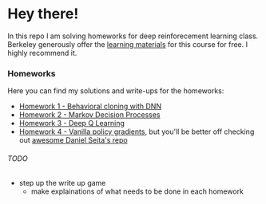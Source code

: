 # Hey there!

In this repo I am solving homeworks for deep reinforecement learning class.
Berkeley generously offer the 
[learning materials](http://rll.berkeley.edu/deeprlcourse/)
for this course for free.
I highly recommend it.


### Homeworks
Here you can find my solutions and write-ups for the homeworks:

* [Homework 1 - Behavioral cloning with DNN](hw1/README.md)
* [Homework 2 - Markov Decision Processes](hw2/README.md)
* [Homework 3 - Deep Q Learning](hw3/README.md)
* [Homework 4 - Vanilla policy gradients](hw4), but you'll be better off checking out [awesome Daniel Seita's repo](https://github.com/DanielTakeshi/rl_algorithms/tree/master/vpg)




###### TODO

* step up the write up game
    * make explainations of what needs to be done in each homework
